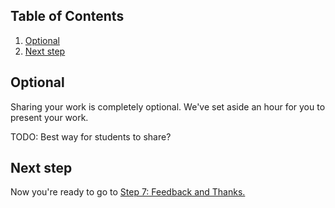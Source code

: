 ## Table of Contents
1. [Optional](#optional)
1. [Next step](#next-step)

## Optional
Sharing your work is completely optional. We've set aside an hour for you to present your work.

TODO: Best way for students to share?

## Next step
Now you're ready to go to [Step 7: Feedback and Thanks.](7-Feedback-And-Thanks.md)